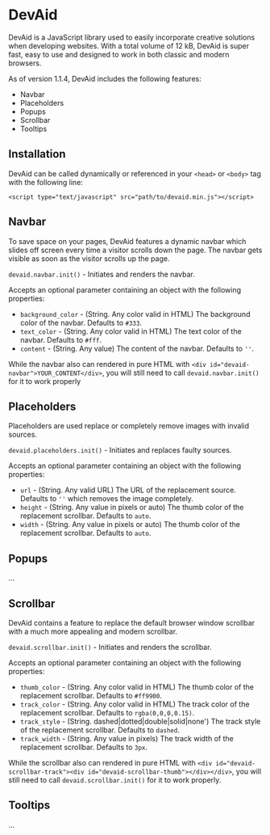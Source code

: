 # DevAid
DevAid is a JavaScript library used to easily incorporate creative solutions when developing websites.
With a total volume of 12 kB, DevAid is super fast, easy to use and designed to work in both classic and modern browsers.

As of version 1.1.4, DevAid includes the following features:
* Navbar
* Placeholders
* Popups
* Scrollbar
* Tooltips

## Installation
DevAid can be called dynamically or referenced in your `<head>` or `<body>` tag with the following line:

`<script type="text/javascript" src="path/to/devaid.min.js"></script>`

## Navbar
To save space on your pages, DevAid features a dynamic navbar which slides off screen every time a visitor scrolls down the page. The navbar gets visible as soon as the visitor scrolls up the page.

`devaid.navbar.init()` - Initiates and renders the navbar.

Accepts an optional parameter containing an object with the following properties:
* `background_color` - (String. Any color valid in HTML) The background color of the navbar. Defaults to `#333`.
* `text_color` - (String. Any color valid in HTML) The text color of the navbar. Defaults to `#fff`.
* `content` - (String. Any value) The content of the navbar. Defaults to `''`.

While the navbar also can rendered in pure HTML with `<div id="devaid-navbar">YOUR_CONTENT</div>`, you will still need to call `devaid.navbar.init()` for it to work properly

## Placeholders
Placeholders are used replace or completely remove images with invalid sources.

`devaid.placeholders.init()` - Initiates and replaces faulty sources.

Accepts an optional parameter containing an object with the following properties:
* `url` - (String. Any valid URL) The URL of the replacement source. Defaults to `''` which removes the image completely.
* `height` - (String. Any value in pixels or auto) The thumb color of the replacement scrollbar. Defaults to `auto`.
* `width` - (String. Any value in pixels or auto) The thumb color of the replacement scrollbar. Defaults to `auto`.

## Popups
...

## Scrollbar
DevAid contains a feature to replace the default browser window scrollbar with a much more appealing and modern scrollbar.

`devaid.scrollbar.init()` - Initiates and renders the scrollbar.

Accepts an optional parameter containing an object with the following properties:
* `thumb_color` - (String. Any color valid in HTML) The thumb color of the replacement scrollbar. Defaults to `#ff9900`.
* `track_color` - (String. Any color valid in HTML) The track color of the replacement scrollbar. Defaults to `rgba(0,0,0,0.15)`.
* `track_style` - (String. dashed|dotted|double|solid|none') The track style of the replacement scrollbar. Defaults to `dashed`.
* `track_width` - (String. Any value in pixels) The track width of the replacement scrollbar. Defaults to `3px`.

While the scrollbar also can rendered in pure HTML with `<div id="devaid-scrollbar-track"><div id="devaid-scrollbar-thumb"></div></div>`, you will still need to call `devaid.scrollbar.init()` for it to work properly.

## Tooltips
...